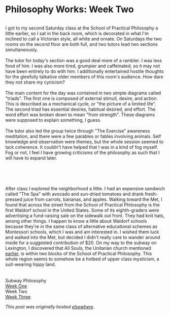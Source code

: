# Philosophy Works: Week Two

<a onblur="try {parent.deselectBloggerImageGracefully();} catch(e) {}" href="photo%285%29.jpg"><img src="photo%285%29.jpg" alt="" id="BLOGGER_PHOTO_ID_5160012453544906770" border="0"></a>
<br>

I got to my second Saturday class at the School of Practical Philosophy a little earlier, so I sat in the back room, which is decorated in what I'm inclined to call a Victorian style, all white and ornate.  On Saturdays the two rooms on the second floor are both full, and two tutors lead two sections simultaneously.<br><br>The tutor for today's section was a good deal more of a rambler.   I was less fond of him.   I was also more tired, grumpier and caffeinated, so it may not have been entirely to do with him.  I additionally entertained hostile thoughts for the gleefully talkative older members of this room's audience.   How dare they not share my cynicism?<br><br>The main content for the day was contained in two simple diagrams called "triads".  The first one is composed of external stimuli, desire, and action.  This is described as a mechanical cycle, or "the picture of a limited life".  The second triad has essential desires, habitual desired, and effort.  The word effort was broken down to mean "from strength".  These diagrams were supposed to explain something, I guess.<br><br>The tutor also led the group twice through "The Exercise" awareness meditation, and there were a few parables or fables involving animals.  Self knowledge and observation were themes, but the whole session seemed to lack coherence.  It couldn't have helped that I was in a kind of fog myself.  Fog or not, I feel I have growing criticisms of the philosophy as such that I will have to expand later.

<br><br>
<a onblur="try {parent.deselectBloggerImageGracefully();} catch(e) {}" href="photo%284%29.jpg"><img src="photo%284%29.jpg" alt="" id="BLOGGER_PHOTO_ID_5160012208731770882" border="0"></a>
<br><br>

After class I explored the neighborhood a little.  I had an expensive sandwich called "The Spa" with avocado and sun-dried tomatoes and drank fresh-pressed juice from carrots, bananas, and apples.  Walking toward the Met, I found that across the street from the School of Practical Philosophy is the first Waldorf school in the United States.  Some of its eighth-graders were advertising a fund-raising sale on the sidewalk out front.  They had knit hats, among other things.  I happen to know a little about Waldorf schools because they're in the same class of alternative educational schemes as Montessori schools, which I was and am interested in.  I wished them luck and walked into the Met, but decided I didn't really care to wander around inside for a suggested contribution of $20.  On my way to the subway on Lexington, I discovered that All Souls, the Unitarian church mentioned <a href="/blogspot/2008/01/19/subway-philosophy/">earlier</a>, is within two blocks of the School of Practical Philosophy.  This whole region seems to somehow be a hotbed of upper class mysticism, a suit-wearing hippy land.<br><br><br>Subway Philosophy<br><a href="/blogspot/2008/01/19/subway-philosophy/">Week One</a><br>Week Two<br><a href="/blogspot/2008/02/02/practical-philosophy/">Week Three</a>


*This post was originally hosted [elsewhere](http://planspace.blogspot.com/2008/01/philosophy-works-week-two.html).*
